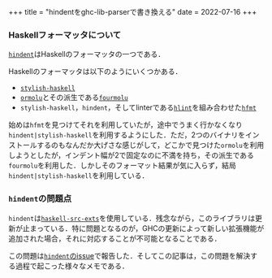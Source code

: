 +++
title = "hindentをghc-lib-parserで書き換える"
date = 2022-07-16
+++

### Haskellフォーマッタについて

[`hindent`](https://github.com/mihaimaruseac/hindent)はHaskellのフォーマッタの一つである．

Haskellのフォーマッタは以下のようにいくつかある．

* [`stylish-haskell`](https://github.com/haskell/stylish-haskell)
* [`ormolu`](https://github.com/tweag/ormolu)とその派生である[`fourmolu`](https://github.com/fourmolu/fourmolu)
* `stylish-haskell`，`hindent`，そしてlinterである[`hlint`](https://github.com/ndmitchell/hlint)を組み合わせた[`hfmt`](https://github.com/danstiner/hfmt)

始めは`hfmt`を見つけてそれを利用していたが，途中でうまく行かなくなり`hindent|stylish-haskell`を利用するようにした．ただ，2つのバイナリをインストールするのもなんだか大げさな感じがして，どこかで見つけた`ormolu`を利用しようとしたが，インデント幅が2で固定なのに不満を持ち，その派生である`fourmolu`を利用した．しかしそのフォーマット結果が気に入らず，結局`hindent|stylish-haskell`を利用している．

### `hindent`の問題点

`hindent`は[`haskell-src-exts`](https://github.com/haskell-suite/haskell-src-exts)を使用している．残念ながら，このライブラリは更新が止まっている．特に問題となるのが，GHCの更新によって新しい拡張機能が追加された場合，それに対応することが不可能となることである．

この問題は[`hindent`のissue](https://github.com/mihaimaruseac/hindent/issues/587)で報告した．そしてこの記事は，この問題を解決する過程で起こった様々なメモである．
